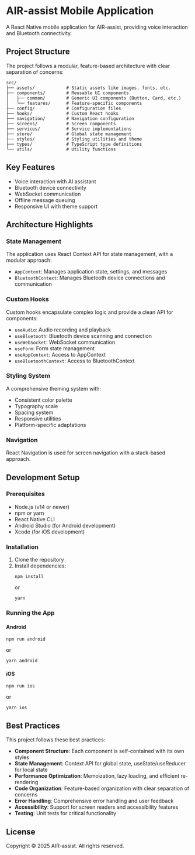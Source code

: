 # AIR-assist Mobile Application

A React Native mobile application for AIR-assist, providing voice interaction and Bluetooth connectivity.

## Project Structure

The project follows a modular, feature-based architecture with clear separation of concerns:

```
src/
├── assets/            # Static assets like images, fonts, etc.
├── components/        # Reusable UI components
│   ├── common/        # Generic UI components (Button, Card, etc.)
│   └── features/      # Feature-specific components
├── config/            # Configuration files
├── hooks/             # Custom React hooks
├── navigation/        # Navigation configuration
├── screens/           # Screen components
├── services/          # Service implementations
├── store/             # Global state management
├── styles/            # Styling utilities and theme
├── types/             # TypeScript type definitions
└── utils/             # Utility functions
```

## Key Features

- Voice interaction with AI assistant
- Bluetooth device connectivity
- WebSocket communication
- Offline message queuing
- Responsive UI with theme support

## Architecture Highlights

### State Management

The application uses React Context API for state management, with a modular approach:

- `AppContext`: Manages application state, settings, and messages
- `BluetoothContext`: Manages Bluetooth device connections and communication

### Custom Hooks

Custom hooks encapsulate complex logic and provide a clean API for components:

- `useAudio`: Audio recording and playback
- `useBluetooth`: Bluetooth device scanning and connection
- `useWebSocket`: WebSocket communication
- `useForm`: Form state management
- `useAppContext`: Access to AppContext
- `useBluetoothContext`: Access to BluetoothContext

### Styling System

A comprehensive theming system with:

- Consistent color palette
- Typography scale
- Spacing system
- Responsive utilities
- Platform-specific adaptations

### Navigation

React Navigation is used for screen navigation with a stack-based approach.

## Development Setup

### Prerequisites

- Node.js (v14 or newer)
- npm or yarn
- React Native CLI
- Android Studio (for Android development)
- Xcode (for iOS development)

### Installation

1. Clone the repository
2. Install dependencies:
   ```
   npm install
   ```
   or
   ```
   yarn
   ```

### Running the App

#### Android

```
npm run android
```
or
```
yarn android
```

#### iOS

```
npm run ios
```
or
```
yarn ios
```

## Best Practices

This project follows these best practices:

- **Component Structure**: Each component is self-contained with its own styles
- **State Management**: Context API for global state, useState/useReducer for local state
- **Performance Optimization**: Memoization, lazy loading, and efficient re-rendering
- **Code Organization**: Feature-based organization with clear separation of concerns
- **Error Handling**: Comprehensive error handling and user feedback
- **Accessibility**: Support for screen readers and accessibility features
- **Testing**: Unit tests for critical functionality

## License

Copyright © 2025 AIR-assist. All rights reserved.
